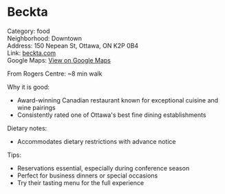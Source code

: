 # Beckta

Category: food  
Neighborhood: Downtown  
Address: 150 Nepean St, Ottawa, ON K2P 0B4  
Link: [beckta.com](https://beckta.com)  
Google Maps: [View on Google Maps](https://maps.google.com/maps?q=150+Nepean+St,+Ottawa,+ON+K2P+0B4)

From Rogers Centre: ~8 min walk

Why it is good:  
- Award-winning Canadian restaurant known for exceptional cuisine and wine pairings  
- Consistently rated one of Ottawa's best fine dining establishments  

Dietary notes:  
- Accommodates dietary restrictions with advance notice  

Tips:  
- Reservations essential, especially during conference season  
- Perfect for business dinners or special occasions  
- Try their tasting menu for the full experience